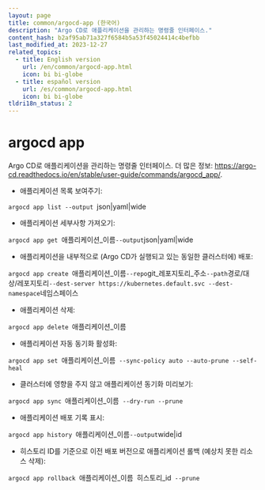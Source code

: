 ```yaml
---
layout: page
title: common/argocd-app (한국어)
description: "Argo CD로 애플리케이션을 관리하는 명령줄 인터페이스."
content_hash: b2af95ab71a327f6584b5a53f45024414c4befbb
last_modified_at: 2023-12-27
related_topics:
  - title: English version
    url: /en/common/argocd-app.html
    icon: bi bi-globe
  - title: español version
    url: /es/common/argocd-app.html
    icon: bi bi-globe
tldri18n_status: 2
---
```

# argocd app

Argo CD로 애플리케이션을 관리하는 명령줄 인터페이스.
더 많은 정보: <https://argo-cd.readthedocs.io/en/stable/user-guide/commands/argocd_app/>.

- 애플리케이션 목록 보여주기:

`argocd app list --output `<span class="tldr-var badge badge-pill bg-dark-lm bg-white-dm text-white-lm text-dark-dm font-weight-bold">json|yaml|wide</span>

- 애플리케이션 세부사항 가져오기:

`argocd app get `<span class="tldr-var badge badge-pill bg-dark-lm bg-white-dm text-white-lm text-dark-dm font-weight-bold">애플리케이션_이름</span>` --output `<span class="tldr-var badge badge-pill bg-dark-lm bg-white-dm text-white-lm text-dark-dm font-weight-bold">json|yaml|wide</span>

- 애플리케이션을 내부적으로 (Argo CD가 실행되고 있는 동일한 클러스터에) 배포:

`argocd app create `<span class="tldr-var badge badge-pill bg-dark-lm bg-white-dm text-white-lm text-dark-dm font-weight-bold">애플리케이션_이름</span>` --repo `<span class="tldr-var badge badge-pill bg-dark-lm bg-white-dm text-white-lm text-dark-dm font-weight-bold">git_레포지토리_주소</span>` --path `<span class="tldr-var badge badge-pill bg-dark-lm bg-white-dm text-white-lm text-dark-dm font-weight-bold">경로/대상/레포지토리</span>` --dest-server https://kubernetes.default.svc --dest-namespace `<span class="tldr-var badge badge-pill bg-dark-lm bg-white-dm text-white-lm text-dark-dm font-weight-bold">네임스페이스</span>

- 애플리케이션 삭제:

`argocd app delete `<span class="tldr-var badge badge-pill bg-dark-lm bg-white-dm text-white-lm text-dark-dm font-weight-bold">애플리케이션_이름</span>

- 애플리케이션 자동 동기화 활성화:

`argocd app set `<span class="tldr-var badge badge-pill bg-dark-lm bg-white-dm text-white-lm text-dark-dm font-weight-bold">애플리케이션_이름</span>` --sync-policy auto --auto-prune --self-heal`

- 클러스터에 영향을 주지 않고 애플리케이션 동기화 미리보기:

`argocd app sync `<span class="tldr-var badge badge-pill bg-dark-lm bg-white-dm text-white-lm text-dark-dm font-weight-bold">애플리케이션_이름</span>` --dry-run --prune`

- 애플리케이션 배포 기록 표시:

`argocd app history `<span class="tldr-var badge badge-pill bg-dark-lm bg-white-dm text-white-lm text-dark-dm font-weight-bold">애플리케이션_이름</span>` --output `<span class="tldr-var badge badge-pill bg-dark-lm bg-white-dm text-white-lm text-dark-dm font-weight-bold">wide|id</span>

- 히스토리 ID를 기준으로 이전 배포 버전으로 애플리케이션 롤백 (예상치 못한 리소스 삭제):

`argocd app rollback `<span class="tldr-var badge badge-pill bg-dark-lm bg-white-dm text-white-lm text-dark-dm font-weight-bold">애플리케이션_이름</span>` `<span class="tldr-var badge badge-pill bg-dark-lm bg-white-dm text-white-lm text-dark-dm font-weight-bold">히스토리_id</span>` --prune`
